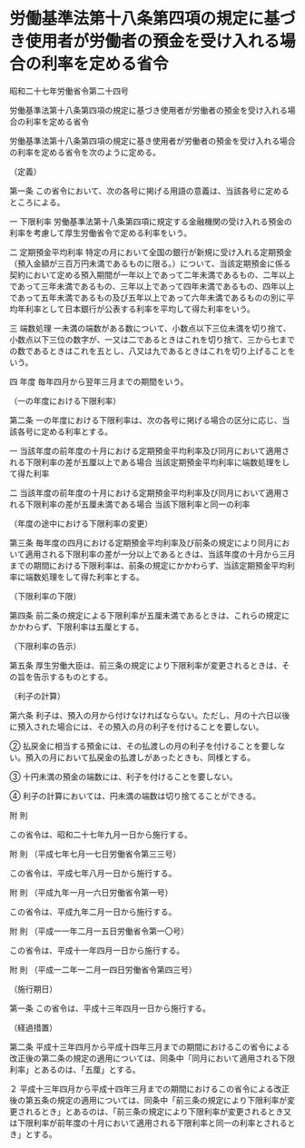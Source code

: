 # 労働基準法第十八条第四項の規定に基づき使用者が労働者の預金を受け入れる場合の利率を定める省令

昭和二十七年労働省令第二十四号

労働基準法第十八条第四項の規定に基づき使用者が労働者の預金を受け入れる場合の利率を定める省令

労働基準法第十八条第四項の規定に基き使用者が労働者の預金を受け入れる場合の利率を定める省令を次のように定める。

（定義）

第一条 この省令において、次の各号に掲げる用語の意義は、当該各号に定めるところによる。

一 下限利率 労働基準法第十八条第四項に規定する金融機関の受け入れる預金の利率を考慮して厚生労働省令で定める利率をいう。

二 定期預金平均利率 特定の月において全国の銀行が新規に受け入れる定期預金（預入金額が三百万円未満であるものに限る。）について、当該定期預金に係る契約において定める預入期間が一年以上であって二年未満であるもの、二年以上であって三年未満であるもの、三年以上であって四年未満であるもの、四年以上であって五年未満であるもの及び五年以上であって六年未満であるものの別に平均年利率として日本銀行が公表する利率を平均して得た利率をいう。

三 端数処理 一未満の端数がある数について、小数点以下三位未満を切り捨て、小数点以下三位の数字が、一又は二であるときはこれを切り捨て、三から七までの数であるときはこれを五とし、八又は九であるときはこれを切り上げることをいう。

四 年度 毎年四月から翌年三月までの期間をいう。

（一の年度における下限利率）

第二条 一の年度における下限利率は、次の各号に掲げる場合の区分に応じ、当該各号に定める利率とする。

一 当該年度の前年度の十月における定期預金平均利率及び同月において適用される下限利率の差が五厘以上である場合 当該定期預金平均利率に端数処理をして得た利率

二 当該年度の前年度の十月における定期預金平均利率及び同月において適用される下限利率の差が五厘未満である場合 当該下限利率と同一の利率

（年度の途中における下限利率の変更）

第三条 毎年度の四月における定期預金平均利率及び前条の規定により同月において適用される下限利率の差が一分以上であるときは、当該年度の十月から三月までの期間における下限利率は、前条の規定にかかわらず、当該定期預金平均利率に端数処理をして得た利率とする。

（下限利率の下限）

第四条 前二条の規定による下限利率が五厘未満であるときは、これらの規定にかかわらず、下限利率は五厘とする。

（下限利率の告示）

第五条 厚生労働大臣は、前三条の規定により下限利率が変更されるときは、その旨を告示するものとする。

（利子の計算）

第六条 利子は、預入の月から付けなければならない。ただし、月の十六日以後に預入された場合には、その預入の月の利子を付けることを要しない。

② 払戻金に相当する預金には、その払渡しの月の利子を付けることを要しない。預入の月において払戻金の払渡しがあったときも、同様とする。

③ 十円未満の預金の端数には、利子を付けることを要しない。

④ 利子の計算においては、円未満の端数は切り捨てることができる。

附 則

この省令は、昭和二十七年九月一日から施行する。

附 則 （平成七年七月一七日労働省令第三三号）

この省令は、平成七年八月一日から施行する。

附 則 （平成九年一月一六日労働省令第一号）

この省令は、平成九年二月一日から施行する。

附 則 （平成一一年二月一五日労働省令第一〇号）

この省令は、平成十一年四月一日から施行する。

附 則 （平成一二年一二月一四日労働省令第四三号）

（施行期日）

第一条 この省令は、平成十三年四月一日から施行する。

（経過措置）

第二条 平成十三年四月から平成十四年三月までの期間におけるこの省令による改正後の第二条の規定の適用については、同条中「同月において適用される下限利率」とあるのは、「五厘」とする。

２ 平成十三年四月から平成十四年三月までの期間におけるこの省令による改正後の第五条の規定の適用については、同条中「前三条の規定により下限利率が変更されるとき」とあるのは、「前三条の規定により下限利率が変更されるとき又は下限利率が前年度の十月において適用される下限利率と同一の利率とされるとき」とする。
